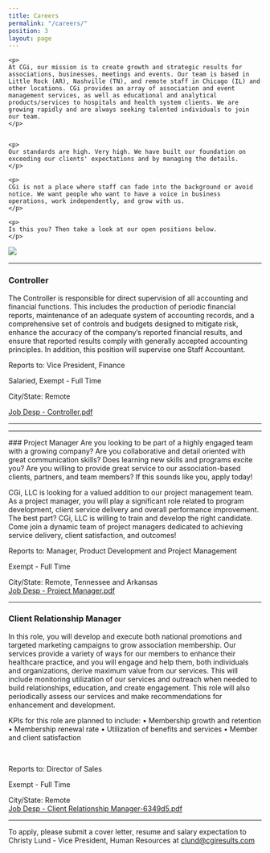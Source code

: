 ```yaml
---
title: Careers
permalink: "/careers/"
position: 3
layout: page
---
```



<div class="row mb-5 pb-4" style="margin-bottom: 1rem !important;">

  <div class="col-md-6">

    <p>
	At CGi, our mission is to create growth and strategic results for associations, businesses, meetings and events. Our team is based in Little Rock (AR), Nashville (TN), and remote staff in Chicago (IL) and other locations. CGi provides an array of association and event management services, as well as educational and analytical products/services to hospitals and health system clients. We are growing rapidly and are always seeking talented individuals to join our team.
    </p>


    <p>
    Our standards are high. Very high. We have built our foundation on exceeding our clients' expectations and by managing the details. 
    </p>

    <p>
    CGi is not a place where staff can fade into the background or avoid notice. We want people who want to have a voice in business operations, work independently, and grow with us. 
    </p>

    <p>
    Is this you? Then take a look at our open positions below.
    </p>

  </div>

  <div class="col-md-6">
    <img src="/uploads/Highland%20Ridge%20II.jpg" style="max-height: 375px;">
  </div>

</div>
<hr>

### Controller

The Controller is responsible for direct supervision of all accounting and financial functions.  This includes the production of periodic financial reports, maintenance of an adequate system of accounting records, and a comprehensive set of controls and budgets designed to mitigate risk, enhance the accuracy of the company’s reported financial results, and ensure that reported results comply with generally accepted accounting principles.
In addition, this position will supervise one Staff Accountant.<br />

Reports to: Vice President, Finance<br />

Salaried, Exempt - Full Time<br />

City/State: Remote<br />

[Job Desp - Controller.pdf](/uploads/Job%20Desp%20-%20Controller.pdf)

<hr>

<hr>
### Project Manager
Are you looking to be part of a highly engaged team with a growing company? Are you collaborative and detail oriented with great communication skills? Does learning new skills and programs excite you? Are you willing to provide great service to our association-based clients, partners, and team members? If this sounds like you, apply today! 

CGi, LLC is looking for a valued addition to our project management team. As a project manager, you will play a significant role related to program development, client service delivery and overall performance improvement. The best part? CGi, LLC is willing to train and develop the right candidate. Come join a dynamic team of project managers dedicated to achieving service delivery, client satisfaction, and outcomes! 
 <br />

Reports to: Manager, Product Development and Project Management<br />

Exempt - Full Time<br />

City/State: Remote, Tennessee and Arkansas<br />
[Job Desp - Project Manager.pdf](/uploads/Job%20Desp%20-%20Project%20Manager.pdf)

<hr>

### Client Relationship Manager
In this role, you will develop and execute both national promotions and targeted marketing campaigns to grow association membership. Our services provide a variety of ways for our members to enhance their healthcare practice, and you will engage and help them, both individuals and organizations, derive maximum value from our services. This will include monitoring utilization of our services and outreach when needed to build relationships, education, and create engagement. This role will also periodically assess our services and make recommendations for enhancement and development.

KPIs for this role are planned to include:
•	Membership growth and retention
•	Membership renewal rate
•	Utilization of benefits and services
•	Member and client satisfaction

  <br />

Reports to: Director of Sales <br />

Exempt - Full Time<br />

City/State: Remote <br />
[Job Desp - Client Relationship Manager-6349d5.pdf](/uploads/Job%20Desp%20-%20Client%20Relationship%20Manager-6349d5.pdf)


<hr>

To apply, please submit a cover letter, resume and salary expectation to Christy Lund - Vice President, Human Resources at clund@cgiresults.com

